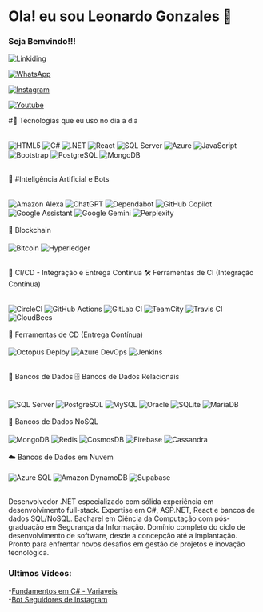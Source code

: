 # Ola! eu sou Leonardo Gonzales 🤙
### Seja Bemvindo!!!
[![Linkiding](https://img.shields.io/badge/LinkedIn-0077B5?style=for-the-badge&logo=linkedin&logoColor=white)](https://www.linkedin.com/in/leonardogonzalesmendoza/)

[![WhatsApp](https://img.shields.io/badge/WhatsApp-25D366?style=for-the-badge&logo=whatsapp&logoColor=white)](https://wa.link/p8k0ks)

[![Instagram](https://img.shields.io/badge/Instagram-E4405F?style=for-the-badge&logo=instagram&logoColor=white)](https://www.instagram.com/uba_life_medicina_e_desafios/)

[![Youtube](https://img.shields.io/badge/YouTube-FF0000?style=for-the-badge&logo=youtube&logoColor=white)](https://www.youtube.com/channel/UCXk-NiNvdaGvxnBEvasvslQ)

#🚀 Tecnologias que eu uso no dia a dia
<div style="display: inline_block"><br> <img align="center" alt="HTML5" src="https://img.shields.io/badge/HTML5-E34F26?style=for-the-badge&logo=html5&logoColor=white"/> <img align="center" alt="C#" src="https://img.shields.io/badge/C%23-239120?style=for-the-badge&logo=c-sharp&logoColor=white"/> <img align="center" alt=".NET" src="https://img.shields.io/badge/.NET-5C2D91?style=for-the-badge&logo=.net&logoColor=white"/> <img align="center" alt="React" src="https://img.shields.io/badge/React-20232A?style=for-the-badge&logo=react&logoColor=61DAFB"/> <img align="center" alt="SQL Server" src="https://img.shields.io/badge/Microsoft%20SQL%20Server-CC2927?style=for-the-badge&logo=microsoft%20sql%20server&logoColor=white"/> <img align="center" alt="Azure" src="https://img.shields.io/badge/Microsoft_Azure-0089D6?style=for-the-badge&logo=microsoft-azure&logoColor=white"/> <img align="center" alt="JavaScript" src="https://img.shields.io/badge/JavaScript-F7DF1E?style=for-the-badge&logo=javascript&logoColor=black"/> <img align="center" alt="Bootstrap" src="https://img.shields.io/badge/Bootstrap-7952B3?style=for-the-badge&logo=bootstrap&logoColor=white"/> <img align="center" alt="PostgreSQL" src="https://img.shields.io/badge/PostgreSQL-4169E1?style=for-the-badge&logo=postgresql&logoColor=white"/> <img align="center" alt="MongoDB" src="https://img.shields.io/badge/MongoDB-47A248?style=for-the-badge&logo=mongodb&logoColor=white"/> </div><br/>


🤖 #Inteligência Artificial e Bots
<div style="display: inline_block"><br> <img align="center" alt="Amazon Alexa" src="https://img.shields.io/badge/Amazon%20Alexa-52b5f7?style=for-the-badge&logo=amazon%20alexa&logoColor=white"/> <img align="center" alt="ChatGPT" src="https://img.shields.io/badge/ChatGPT-74aa9c?style=for-the-badge&logo=openai&logoColor=white"/> <img align="center" alt="Dependabot" src="https://img.shields.io/badge/Dependabot-025E8C?style=for-the-badge&logo=dependabot&logoColor=white"/> <img align="center" alt="GitHub Copilot" src="https://img.shields.io/badge/GitHub%20Copilot-8957E5?style=for-the-badge&logo=github-copilot&logoColor=white"/> <img align="center" alt="Google Assistant" src="https://img.shields.io/badge/Google%20Assistant-4285F4?style=for-the-badge&logo=google%20assistant&logoColor=white"/> <img align="center" alt="Google Gemini" src="https://img.shields.io/badge/Google%20Gemini-8E75B2?style=for-the-badge&logo=google%20gemini&logoColor=white"/> <img align="center" alt="Perplexity" src="https://img.shields.io/badge/Perplexity-000000?style=for-the-badge&logo=perplexity&logoColor=white"/> </div><br/>
🔗 Blockchain
<div style="display: inline_block"><br> <img align="center" alt="Bitcoin" src="https://img.shields.io/badge/Bitcoin-2F3134?style=for-the-badge&logo=bitcoin&logoColor=white"/> <img align="center" alt="Hyperledger" src="https://img.shields.io/badge/Hyperledger-2F3134?style=for-the-badge&logo=hyperledger&logoColor=white"/> </div><br/>

🔬 CI/CD - Integração e Entrega Contínua
🛠️ Ferramentas de CI (Integração Contínua)
<div style="display: inline_block"><br> <img align="center" alt="CircleCI" src="https://img.shields.io/badge/CircleCI-%23161616.svg?style=for-the-badge&logo=circleci&logoColor=white"/> <img align="center" alt="GitHub Actions" src="https://img.shields.io/badge/GitHub_Actions-%232671E5.svg?style=for-the-badge&logo=githubactions&logoColor=white"/> <img align="center" alt="GitLab CI" src="https://img.shields.io/badge/GitLab_CI-%23181717.svg?style=for-the-badge&logo=gitlab&logoColor=white"/> <img align="center" alt="TeamCity" src="https://img.shields.io/badge/TeamCity-000000.svg?style=for-the-badge&logo=teamcity&logoColor=white"/> <img align="center" alt="Travis CI" src="https://img.shields.io/badge/Travis_CI-%232B2F33.svg?style=for-the-badge&logo=travis&logoColor=white"/> <img align="center" alt="CloudBees" src="https://img.shields.io/badge/CloudBees-1997B5?style=for-the-badge&logo=cloudbees&logoColor=white"/> </div><br/>
🚀 Ferramentas de CD (Entrega Contínua)
<div style="display: inline_block"><br> <img align="center" alt="Octopus Deploy" src="https://img.shields.io/badge/Octopus_Deploy-0D80D8?style=for-the-badge&logo=octopusdeploy&logoColor=white"/> <img align="center" alt="Azure DevOps" src="https://img.shields.io/badge/Azure_DevOps-0078D7?style=for-the-badge&logo=azure-devops&logoColor=white"/> <img align="center" alt="Jenkins" src="https://img.shields.io/badge/Jenkins-D24939?style=for-the-badge&logo=jenkins&logoColor=white"/> </div><br/>

💾 Bancos de Dados
🗄️ Bancos de Dados Relacionais
<div style="display: inline_block"><br> <img align="center" alt="SQL Server" src="https://img.shields.io/badge/Microsoft%20SQL%20Server-CC2927?style=for-the-badge&logo=microsoft%20sql%20server&logoColor=white"/> <img align="center" alt="PostgreSQL" src="https://img.shields.io/badge/PostgreSQL-316192?style=for-the-badge&logo=postgresql&logoColor=white"/> <img align="center" alt="MySQL" src="https://img.shields.io/badge/MySQL-4479A1?style=for-the-badge&logo=mysql&logoColor=white"/> <img align="center" alt="Oracle" src="https://img.shields.io/badge/Oracle-F80000?style=for-the-badge&logo=oracle&logoColor=white"/> <img align="center" alt="SQLite" src="https://img.shields.io/badge/SQLite-07405E?style=for-the-badge&logo=sqlite&logoColor=white"/> <img align="center" alt="MariaDB" src="https://img.shields.io/badge/MariaDB-003545?style=for-the-badge&logo=mariadb&logoColor=white"/> </div><br/>
🎯 Bancos de Dados NoSQL
<div style="display: inline_block"><br> <img align="center" alt="MongoDB" src="https://img.shields.io/badge/MongoDB-47A248?style=for-the-badge&logo=mongodb&logoColor=white"/> <img align="center" alt="Redis" src="https://img.shields.io/badge/Redis-DC382D?style=for-the-badge&logo=redis&logoColor=white"/> <img align="center" alt="CosmosDB" src="https://img.shields.io/badge/Cosmos%20DB-2CA5E0?style=for-the-badge&logo=azure-cosmos-db&logoColor=white"/> <img align="center" alt="Firebase" src="https://img.shields.io/badge/Firebase-FFCA28?style=for-the-badge&logo=firebase&logoColor=black"/> <img align="center" alt="Cassandra" src="https://img.shields.io/badge/Cassandra-1287B1?style=for-the-badge&logo=apache-cassandra&logoColor=white"/> </div><br/>
☁️ Bancos de Dados em Nuvem
<div style="display: inline_block"><br> <img align="center" alt="Azure SQL" src="https://img.shields.io/badge/Azure%20SQL-0089D6?style=for-the-badge&logo=microsoft-azure&logoColor=white"/> <img align="center" alt="Amazon DynamoDB" src="https://img.shields.io/badge/Amazon%20DynamoDB-4053D6?style=for-the-badge&logo=amazon-dynamodb&logoColor=white"/> <img align="center" alt="Supabase" src="https://img.shields.io/badge/Supabase-3ECF8E?style=for-the-badge&logo=supabase&logoColor=white"/> </div><br/>

Desenvolvedor .NET especializado com sólida experiência em desenvolvimento full-stack. Expertise em C#, ASP.NET, React e bancos de dados SQL/NoSQL. Bacharel em Ciência da Computação com pós-graduação em Segurança da Informação. Domínio completo do ciclo de desenvolvimento de software, desde a concepção até a implantação. Pronto para enfrentar novos desafios em gestão de projetos e inovação tecnológica.

### Ultimos Videos:
-[Fundamentos em C# - Variaveis](https://www.youtube.com/watch?v=ge7VXC-XfZg)</br>
-[Bot Seguidores de Instagram](https://www.youtube.com/watch?v=Cs4Q66ybWRI&t=127s)</br>
